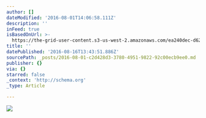 ```yaml
---
author: []
dateModified: '2016-08-01T14:06:58.111Z'
description: ''
inFeed: true
isBasedOnUrl: >-
  https://the-grid-user-content.s3-us-west-2.amazonaws.com/ea240dec-d623-40a2-927f-5903e2eabc2c.jpg
title: ''
datePublished: '2016-08-16T13:43:51.886Z'
sourcePath: _posts/2016-08-01-c2d428d3-3780-4951-9822-92c00ecb9ee0.md
publisher: {}
via: {}
starred: false
_context: 'http://schema.org'
_type: Article

---
```

![](https://the-grid-user-content.s3-us-west-2.amazonaws.com/ea240dec-d623-40a2-927f-5903e2eabc2c.jpg)